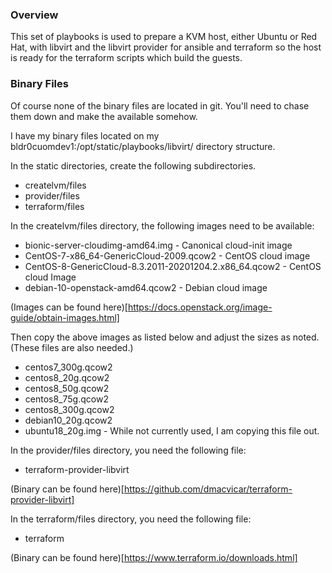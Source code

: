 ### Overview

This set of playbooks is used to prepare a KVM host, either Ubuntu or Red Hat, with libvirt and the libvirt provider for ansible and terraform so the host is ready for the terraform scripts which build the guests.

### Binary Files

Of course none of the binary files are located in git. You'll need to chase them down and make the available somehow.

I have my binary files located on my bldr0cuomdev1:/opt/static/playbooks/libvirt/ directory structure.

In the static directories, create the following subdirectories.

* createlvm/files
* provider/files
* terraform/files

In the createlvm/files directory, the following images need to be available:

* bionic-server-cloudimg-amd64.img - Canonical cloud-init image
* CentOS-7-x86_64-GenericCloud-2009.qcow2 - CentOS cloud image
* CentOS-8-GenericCloud-8.3.2011-20201204.2.x86_64.qcow2 - CentOS cloud Image
* debian-10-openstack-amd64.qcow2 - Debian cloud image

(Images can be found here)[https://docs.openstack.org/image-guide/obtain-images.html]

Then copy the above images as listed below and adjust the sizes as noted. (These files are also needed.)

* centos7_300g.qcow2
* centos8_20g.qcow2
* centos8_50g.qcow2
* centos8_75g.qcow2
* centos8_300g.qcow2
* debian10_20g.qcow2
* ubuntu18_20g.img - While not currently used, I am copying this file out.

In the provider/files directory, you need the following file:

* terraform-provider-libvirt

(Binary can be found here)[https://github.com/dmacvicar/terraform-provider-libvirt]

In the terraform/files directory, you need the following file:

* terraform

(Binary can be found here)[https://www.terraform.io/downloads.html]


